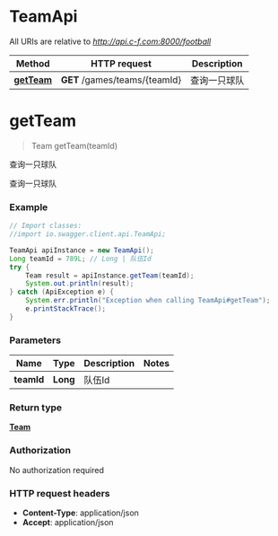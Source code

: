 # TeamApi

All URIs are relative to *http://api.c-f.com:8000/football*

Method | HTTP request | Description
------------- | ------------- | -------------
[**getTeam**](TeamApi.md#getTeam) | **GET** /games/teams/{teamId} | 查询一只球队


<a name="getTeam"></a>
# **getTeam**
> Team getTeam(teamId)

查询一只球队

查询一只球队

### Example
```java
// Import classes:
//import io.swagger.client.api.TeamApi;

TeamApi apiInstance = new TeamApi();
Long teamId = 789L; // Long | 队伍Id
try {
    Team result = apiInstance.getTeam(teamId);
    System.out.println(result);
} catch (ApiException e) {
    System.err.println("Exception when calling TeamApi#getTeam");
    e.printStackTrace();
}
```

### Parameters

Name | Type | Description  | Notes
------------- | ------------- | ------------- | -------------
 **teamId** | **Long**| 队伍Id |

### Return type

[**Team**](Team.md)

### Authorization

No authorization required

### HTTP request headers

 - **Content-Type**: application/json
 - **Accept**: application/json

